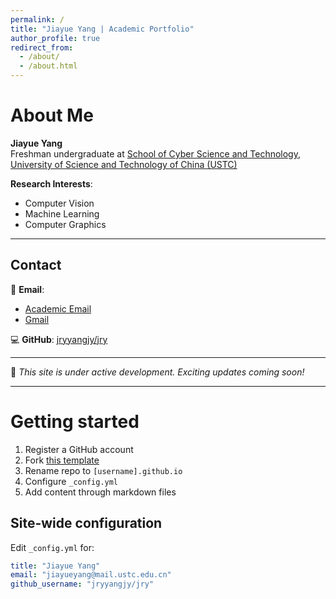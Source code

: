 ```yaml
---
permalink: /
title: "Jiayue Yang | Academic Portfolio"
author_profile: true
redirect_from: 
  - /about/
  - /about.html
---
```


# About Me

**Jiayue Yang**  
Freshman undergraduate at [School of Cyber Science and Technology](https://cybersec.ustc.edu.cn/), [University of Science and Technology of China (USTC)](https://www.ustc.edu.cn/)  

**Research Interests**:  
- Computer Vision  
- Machine Learning  
- Computer Graphics  

---

## Contact  
📧 **Email**:  
- [Academic Email](mailto:jiayueyang@mail.ustc.edu.cn)  
- [Gmail](mailto:jiayueyang06@gmail.com)  

💻 **GitHub**: [jryyangjy/jry](https://github.com/jryyangjy/jry)  

---

🚧 *This site is under active development. Exciting updates coming soon!*

<!-- 以下保留原模板技术说明 -->
---

Getting started
======
1. Register a GitHub account
2. Fork [this template](https://github.com/academicpages/academicpages.github.io)
3. Rename repo to `[username].github.io`
4. Configure `_config.yml`
5. Add content through markdown files

Site-wide configuration
------
Edit `_config.yml` for:
```yaml
title: "Jiayue Yang"
email: "jiayueyang@mail.ustc.edu.cn"
github_username: "jryyangjy/jry"
